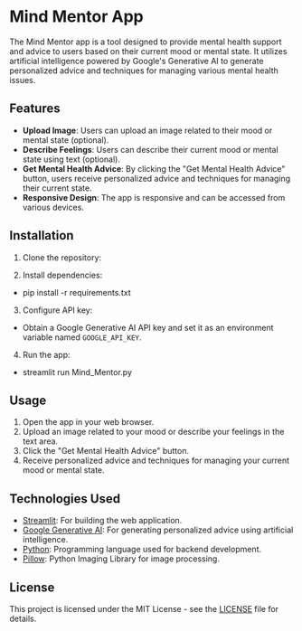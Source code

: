 # Mind Mentor App

The Mind Mentor app is a tool designed to provide mental health support and advice to users based on their current mood or mental state. It utilizes artificial intelligence powered by Google's Generative AI to generate personalized advice and techniques for managing various mental health issues.

## Features

- **Upload Image**: Users can upload an image related to their mood or mental state (optional).
- **Describe Feelings**: Users can describe their current mood or mental state using text (optional).
- **Get Mental Health Advice**: By clicking the "Get Mental Health Advice" button, users receive personalized advice and techniques for managing their current state.
- **Responsive Design**: The app is responsive and can be accessed from various devices.

## Installation

1. Clone the repository:

2. Install dependencies:
- pip install -r requirements.txt

3. Configure API key:
- Obtain a Google Generative AI API key and set it as an environment variable named `GOOGLE_API_KEY`.

4. Run the app:
- streamlit run Mind_Mentor.py

## Usage

1. Open the app in your web browser.
2. Upload an image related to your mood or describe your feelings in the text area.
3. Click the "Get Mental Health Advice" button.
4. Receive personalized advice and techniques for managing your current mood or mental state.

## Technologies Used

- [Streamlit](https://streamlit.io/): For building the web application.
- [Google Generative AI](https://cloud.google.com/ai-platform/training/docs/algorithms): For generating personalized advice using artificial intelligence.
- [Python](https://www.python.org/): Programming language used for backend development.
- [Pillow](https://python-pillow.org/): Python Imaging Library for image processing.

## License

This project is licensed under the MIT License - see the [LICENSE](LICENSE) file for details.
